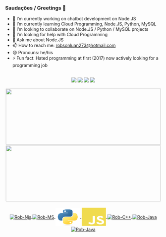 ### Saudações / Greetings 👋

- 🔭 I’m currently working on chatbot development on Node.JS
- 🌱 I’m currently learning Cloud Programming, Node.JS, Python, MySQL
- 👯 I’m looking to collaborate on Node.JS / Python / MySQL projects
- 🤔 I’m looking for help with Cloud Programming
- 💬 Ask me about Node.JS
- 📫 How to reach me: robsonluan273@hotmail.com
- 😄 Pronouns: he/his
- ⚡ Fun fact: Hated programming at first (2017) now actively looking for a programming job
<div align="center"> <br>
  <a href="https://www.instagram.com/robson_luan752/" target="_blank"><img src="https://img.shields.io/badge/-Instagram-%23E4405F?style=for-the-badge&logo=instagram&logoColor=white" target="_blank"></a>
 <a href="https://discordapp.com/users/548631580684451870/" target="_blank"><img src="https://img.shields.io/badge/Discord-7289DA?style=for-the-badge&logo=discord&logoColor=white" target="_blank"></a> 
  <a href = "mailto:robsonluan273@gmail.com"><img src="https://img.shields.io/badge/-Gmail-%23333?style=for-the-badge&logo=gmail&logoColor=white" target="_blank"></a>
  <a href="https://www.linkedin.com/in/robson-luan-do-nascimento-de-sousa-145ba221a/" target="_blank"><img src="https://img.shields.io/badge/-LinkedIn-%230077B5?style=for-the-badge&logo=linkedin&logoColor=white" target="_blank"></a> 
</div>

<div align="center"> <br>
  <a href="https://github.com/RobT0g">
  <img height="180em" width="500px" src="https://github-readme-stats.vercel.app/api?username=RobT0g&show_icons=true&theme=dark&include_all_commits=true&count_private=true"/>
  <img height="180em" width="500px" src="https://github-readme-stats.vercel.app/api/top-langs/?username=RobT0g&layout=compact&langs_count=7&theme=dark"/>
</div>

<div align="center" style="display: inline_block"><br>
  <img align="center" alt="Rob-Njs" height="60" width="80" src="https://cdn.jsdelivr.net/gh/devicons/devicon/icons/nodejs/nodejs-original.svg" />
  <img align="center" alt="Rob-MS" height="60" width="80" src="https://cdn.jsdelivr.net/gh/devicons/devicon/icons/mysql/mysql-original.svg" />
  <img align="center" alt="Rob-Python" height="60" width="80" src="https://raw.githubusercontent.com/devicons/devicon/master/icons/python/python-original.svg">
  <img align="center" alt="Rob-Js" height="60" width="80" src="https://raw.githubusercontent.com/devicons/devicon/master/icons/javascript/javascript-plain.svg">
  <img align="center" alt="Rob-C++" height="60" width="80" src="https://cdn.jsdelivr.net/gh/devicons/devicon/icons/cplusplus/cplusplus-original.svg" />
  <img align="center" alt="Rob-Java" height="60" width="80" src="https://cdn.jsdelivr.net/gh/devicons/devicon/icons/java/java-original.svg" />
  <img align="center" alt="Rob-Java" height="60" width="80" src="https://cdn.jsdelivr.net/gh/devicons/devicon/icons/matlab/matlab-original.svg" />
</div>
  
